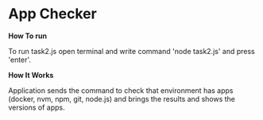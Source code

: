 # App Checker

**How To run**

To run task2.js open terminal and write command 'node task2.js' and press 'enter'.


**How It Works**

Application sends the command to check that environment has apps (docker, nvm, npm, git, node.js) and brings the results and shows the versions of apps.
